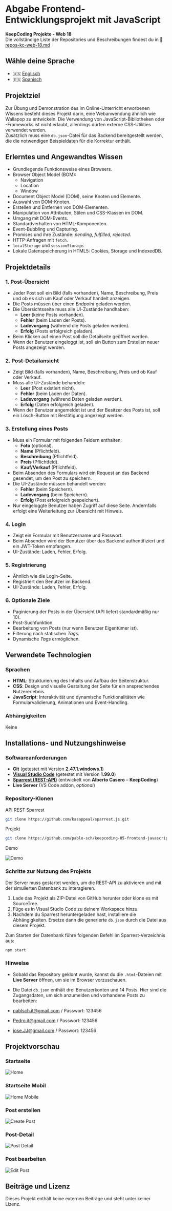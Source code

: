 # Abgabe Frontend-Entwicklungsprojekt mit JavaScript

**KeepCoding Projekte - Web 18**  
Die vollständige Liste der Repositories und Beschreibungen findest du in 📁 [repos-kc-web-18.md](https://github.com/pablo-sch/pablo-sch/blob/main/docs/repos-kc-web-18.md)

## Wähle deine Sprache

- 🇺🇸 [Englisch](README.md)
- 🇪🇸 [Spanisch](README.es.md)

<!-- ------------------------------------------------------------------------------------------- -->

## Projektziel

Zur Übung und Demonstration des im Online-Unterricht erworbenen Wissens besteht dieses Projekt darin, eine Webanwendung ähnlich wie Wallapop zu entwickeln. Die Verwendung von JavaScript-Bibliotheken oder -Frameworks ist nicht erlaubt, allerdings dürfen externe CSS-Utilities verwendet werden.  
Zusätzlich muss eine `db.json`-Datei für das Backend bereitgestellt werden, die die notwendigen Beispieldaten für die Korrektur enthält.

<!-- ------------------------------------------------------------------------------------------- -->

## Erlerntes und Angewandtes Wissen

- Grundlegende Funktionsweise eines Browsers.
- Browser Object Model (BOM):
  - Navigation
  - Location
  - Window
- Document Object Model (DOM), seine Knoten und Elemente.
- Auswahl von DOM-Knoten.
- Erstellen und Entfernen von DOM-Elementen.
- Manipulation von Attributen, Stilen und CSS-Klassen im DOM.
- Umgang mit DOM-Events.
- Standardverhalten von HTML-Komponenten.
- Event-Bubbling und Capturing.
- Promises und ihre Zustände: _pending_, _fulfilled_, _rejected_.
- HTTP-Anfragen mit `fetch`.
- `localStorage` und `sessionStorage`.
- Lokale Datenspeicherung in HTML5: Cookies, Storage und IndexedDB.

<!-- ------------------------------------------------------------------------------------------- -->

## Projektdetails

### 1. Post-Übersicht

- Jeder Post soll ein Bild (falls vorhanden), Name, Beschreibung, Preis und ob es sich um Kauf oder Verkauf handelt anzeigen.
- Die Posts müssen über einen _Endpoint_ geladen werden.
- Die Übersichtsseite muss alle UI-Zustände handhaben:
  - **Leer** (keine Posts vorhanden).
  - **Fehler** (beim Laden der Posts).
  - **Ladevorgang** (während die Posts geladen werden).
  - **Erfolg** (Posts erfolgreich geladen).
- Beim Klicken auf einen Post soll die Detailseite geöffnet werden.
- Wenn der Benutzer eingeloggt ist, soll ein Button zum Erstellen neuer Posts angezeigt werden.

### 2. Post-Detailansicht

- Zeigt Bild (falls vorhanden), Name, Beschreibung, Preis und ob Kauf oder Verkauf.
- Muss alle UI-Zustände behandeln:
  - **Leer** (Post existiert nicht).
  - **Fehler** (beim Laden der Daten).
  - **Ladevorgang** (während Daten geladen werden).
  - **Erfolg** (Daten erfolgreich geladen).
- Wenn der Benutzer angemeldet ist und der Besitzer des Posts ist, soll ein Lösch-Button mit Bestätigung angezeigt werden.

### 3. Erstellung eines Posts

- Muss ein Formular mit folgenden Feldern enthalten:
  - **Foto** (optional).
  - **Name** (Pflichtfeld).
  - **Beschreibung** (Pflichtfeld).
  - **Preis** (Pflichtfeld).
  - **Kauf/Verkauf** (Pflichtfeld).
- Beim Absenden des Formulars wird ein Request an das Backend gesendet, um den Post zu speichern.
- Die UI-Zustände müssen behandelt werden:
  - **Fehler** (beim Speichern).
  - **Ladevorgang** (beim Speichern).
  - **Erfolg** (Post erfolgreich gespeichert).
- Nur eingeloggte Benutzer haben Zugriff auf diese Seite. Andernfalls erfolgt eine Weiterleitung zur Übersicht mit Hinweis.

### 4. Login

- Zeigt ein Formular mit Benutzername und Passwort.
- Beim Absenden wird der Benutzer über das Backend authentifiziert und ein JWT-Token empfangen.
- UI-Zustände: Laden, Fehler, Erfolg.

### 5. Registrierung

- Ähnlich wie die Login-Seite.
- Registriert den Benutzer im Backend.
- UI-Zustände: Laden, Fehler, Erfolg.

### 6. Optionale Ziele

- Paginierung der Posts in der Übersicht (API liefert standardmäßig nur 10).
- Post-Suchfunktion.
- Bearbeitung von Posts (nur wenn Benutzer Eigentümer ist).
- Filterung nach statischen _Tags_.
- Dynamische _Tags_ ermöglichen.

<!-- ------------------------------------------------------------------------------------------- -->

## Verwendete Technologien

### Sprachen

- **HTML**: Strukturierung des Inhalts und Aufbau der Seitenstruktur.
- **CSS**: Design und visuelle Gestaltung der Seite für ein ansprechendes Nutzererlebnis.
- **JavaScript**: Interaktivität und dynamische Funktionalitäten wie Formularvalidierung, Animationen und Event-Handling.

### Abhängigkeiten

Keine

<!-- ------------------------------------------------------------------------------------------- -->

## Installations- und Nutzungshinweise

### Softwareanforderungen

- **[Git](https://git-scm.com/downloads)** (getestet mit Version **2.47.1.windows.1**)
- **[Visual Studio Code](https://code.visualstudio.com/)** (getestet mit Version **1.99.0**)
- **[Sparrest (REST-API)](https://github.com/kasappeal/sparrest.js)** (entwickelt von **Alberto Casero** – **KeepCoding**)
- **Live Server** (VS Code addon, _optional_)

### Repository-Klonen

API REST Sparrest

```bash
git clone https://github.com/kasappeal/sparrest.js.git
```

Projekt

```bash
git clone https://github.com/pablo-sch/keepcoding-05-frontend-javascript.git
```

Demo

![Demo](https://github.com/pablo-sch/pablo-sch/blob/main/etc/clone-tutorial.gif)

### Schritte zur Nutzung des Projekts

Der Server muss gestartet werden, um die REST-API zu aktivieren und mit der simulierten Datenbank zu interagieren.

1. Lade das Projekt als ZIP-Datei von GitHub herunter oder klone es mit SourceTree.
2. Füge es in Visual Studio Code zu deinem Workspace hinzu.
3. Nachdem du Sparrest heruntergeladen hast, installiere die Abhängigkeiten. Ersetze dann die generierte `db.json` durch die Datei aus diesem Projekt.

Zum Starten der Datenbank führe folgenden Befehl im Sparrest-Verzeichnis aus:

```bash
npm start
```

### Hinweise

- Sobald das Repository geklont wurde, kannst du die `.html`-Dateien mit **Live Server** öffnen, um sie im Browser vorzuschauen.

- Die Datei `db.json` enthält drei Benutzerkonten und 14 Posts. Hier sind die Zugangsdaten, um sich anzumelden und vorhandene Posts zu bearbeiten:

- [pablsch.it@gmail.com](mailto:pablsch.it@gmail.com) / Passwort: 123456
- [Pedro.it@gmail.com](mailto:Pedro.it@gmail.com) / Passwort: 123456
- [jose.JJ@gmail.com](mailto:jose.JJ@gmail.com) / Passwort: 123456

<!-- ------------------------------------------------------------------------------------------- -->

## Projektvorschau

### Startseite

![Home](../etc/preview_images/home.png)

### Startseite Mobil

![Home Mobile](../etc/preview_images/home_mobile.png)

### Post erstellen

![Create Post](../etc/preview_images/create_post.png)

### Post-Detail

![Post Detail](../etc/preview_images/post_detail.png)

### Post bearbeiten

![Edit Post](../etc/preview_images/post_edit.png)

<!-- ------------------------------------------------------------------------------------------- -->

## Beiträge und Lizenz

Dieses Projekt enthält keine externen Beiträge und steht unter keiner Lizenz.
